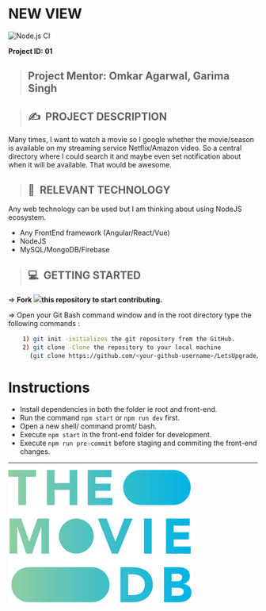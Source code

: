 ﻿# **NEW VIEW**

![Node.js CI](https://github.com/LetsUpgrade/NEW-VIEW/workflows/Node.js%20CI/badge.svg?branch=master)


**Project ID: 01**
>## **Project Mentor: Omkar Agarwal, Garima Singh**


>## ✍&nbsp; PROJECT DESCRIPTION
Many times, I want to watch a movie so I google whether the movie/season is available on my streaming service Netflix/Amazon video. So a central directory where I could search it and maybe even set notification about when it will be available. That would be awesome.

>## 📂&nbsp; RELEVANT TECHNOLOGY
Any web technology can be used but I am thinking about using NodeJS ecosystem.

* Any FrontEnd framework (Angular/React/Vue)
* NodeJS
* MySQL/MongoDB/Firebase

>## 💻&nbsp; GETTING STARTED

=> **Fork <a href=https://github.com/LetsUpgrade/NEW-VIEW><img src="https://img.icons8.com/ios/24/000000/code-fork.png"></a>this repository to start contributing.**

=> Open your Git Bash command window and in the root directory type the following commands :
```bash
    1) git init -initializes the git repository from the GitHub. 
    2) git clone -Clone the repository to your local machine
      (git clone https://github.com/<your-github-username>/LetsUpgrade/NEW-VIEW)
```    

# Instructions
* Install dependencies in both the folder ie root and front-end.
* Run the command ```npm start``` or ```npm run dev``` first.
* Open a new shell/ command promt/ bash.
* Execute ```npm start``` in the front-end folder for development.
* Execute ```npm run pre-commit``` before staging and commiting the front-end changes.
<hr>

![TMDB is used for API services in this project](TMDB-logo.svg)
